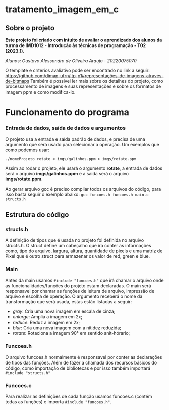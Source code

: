 # tratamento_imagem_em_c
## Sobre o projeto
**Este projeto foi criado com intuito de avaliar o aprendizado dos alunos da turma de IMD1012 - Introdução às técnicas de programação - T02 (2023.1).**

*Alunos: Gustavo Alessandro de Oliveira Araujo - 20220075070*

O template e críterios avaliativo pode ser encontrado no link a seguir: https://github.com/dimap-ufrn/itp-p1#representações-de-imagens-através-de-bitmaps
Também é possivel ler mais sobre os detalhes do projeto, como processamento de imagens e suas representações e sobre os formatos de imagem ppm e como modifica-lo.
# Funcionamento do programa
### Entrada de dados, saída de dados e argumentos
O projeto usa a entrada e saída padrão de dados, e precisa de uma argumento que será usado para selecionar a operação. Um exemplos que como podemos usar: 

``./nomeProjeto rotate < imgs/galinhos.ppm > imgs/rotate.ppm``

Assim ao rodar o projeto, ele usará o argumento **rotate**, a entrada de dados será o arquivo **imgs/galinhos.ppm** e a saída será o arquivo **imgs/rotate.ppm**.

Ao gerar arquivo gcc é preciso compliar todos os arquivos do código, para isso basta seguir o exemplo abaixo: 
``gcc funcoes.h funcoes.h main.c structs.h ``
## Estrutura do código
### structs.h
A definição de tipos que é usada no projeto foi definida no arquivo structs.h. O struct define um cabeçalho que ira conter as informações como, tipo do arquivo, largura, altura, quantidade de pixels e uma matriz de Pixel que é outro struct para armazenar os valor de red, green e blue.
### Main
Antes da main usamos ``#include "funcoes.h"`` que irá chamar o arquivo onde as funcionalidades/funções do projeto estam declaradas.
O main será responsavel por chamar as funções de leitura de arquivo, impressão de arquivo e escolha de operação.
O argumento receberá o nome da transformação que será usada, estas estão listadas a seguir:

- *gray*: Cria uma nova imagem em escala de cinza;
- *enlarge*: Amplia a imagem em 2x;
- *reduce*: Reduz a imagem em 2x;
- *blur*: Cria uma nova imagem com a nitidez reduzida;
- *rotate*:  Rotaciona a imagem 90° em sentido anit-hórario;
### Funcoes.h
O arquivo funcoes.h normalmente é responsavel por conter as declarações de tipos das funções. Além de fazer a chamada dos recursos básicos do código, como importação de bibliotecas e por isso também importará ``#include "structs.h"``
### Funcoes.c
Para realizar as definições de cada função usamos funcoes.c (contém todas as funções) e importa ``#include "funcoes.h"``.
